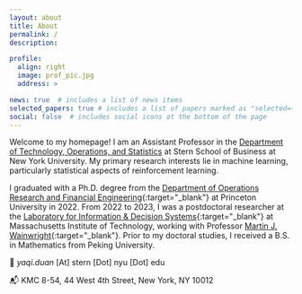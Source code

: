 ```yaml
---
layout: about
title: About
permalink: /
description:

profile:
  align: right
  image: prof_pic.jpg
  address: >

news: true  # includes a list of news items
selected_papers: true # includes a list of papers marked as "selected={true}"
social: false  # includes social icons at the bottom of the page
---
```


Welcome to my homepage!
I am an Assistant Professor in the [Department of Technology, Operations, and Statistics](https://www.stern.nyu.edu/experience-stern/about/departments-centers-initiatives/academic-departments/ioms-dept) at Stern School of Business at New York University. 
My primary research interests lie in machine learning, particularly statistical aspects of reinforcement learning.

I graduated with a Ph.D. degree from the [Department of Operations Research and Financial Engineering](https://orfe.princeton.edu/){:target="\_blank"} at Princeton University in 2022. From 2022 to 2023, I was a postdoctoral researcher at the [Laboratory for Information & Decision Systems](https://lids.mit.edu/){:target="\_blank"} at Massachusetts Institute of Technology, working with Professor [Martin J. Wainwright](https://computing.mit.edu/martin-wainwright/){:target="\_blank"}. Prior to my doctoral studies, I received a B.S. in Mathematics from Peking University.


<p>📧 <em> yaqi.duan </em> [At] stern [Dot] nyu [Dot] edu </p>
<p>📬 KMC 8-54, 44 West 4th Street, New York, NY 10012 </p>
